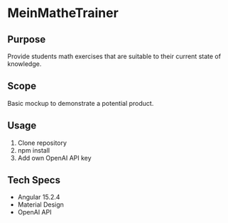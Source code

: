 # MeinMatheTrainer

## Purpose

Provide students math exercises that are suitable to their current state of knowledge.

## Scope

Basic mockup to demonstrate a potential product.

## Usage

1. Clone repository
2. npm install
3. Add own OpenAI API key

## Tech Specs

* Angular 15.2.4
* Material Design
* OpenAI API
